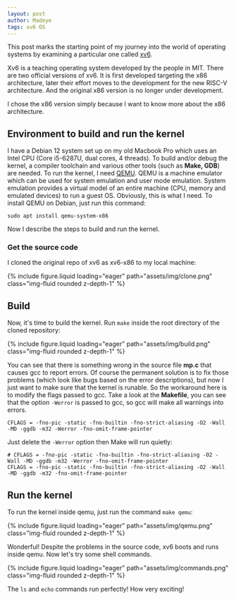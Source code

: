 ```yaml
---
layout: post
author: Madeye
tags: xv6 OS
---
```


This post marks the starting point of my journey into the world of operating
systems by examining a particular one called [xv6](https://github.com/mit-pdos/xv6-public).

Xv6 is a teaching operating system developed by the people in MIT.
There are two official versions of xv6. It is first developed targeting the x86
architecture, later their effort moves to the development for the new RISC-V
architecture. And the original x86 version is no longer under development.

I chose the x86 version simply because I want to know more about the x86
architecture.

## Environment to build and run the kernel
I have a Debian 12 system set up on my old Macbook Pro which uses an Intel CPU
(Core i5-6287U, dual cores, 4 threads). To build and/or debug the kernel, a
compiler toolchain and various other tools (such as **Make, GDB**) are needed.
To run the kernel, I need [QEMU](https://www.qemu.org/docs/master/about/index.html).
QEMU is a machine emulator which can be used for system emulation and user mode
emulation. System emulation provides a virtual model of an entire machine
(CPU, memory and emulated devices) to run a guest OS. Obviously, this is what I
need. To install QEMU on Debian, just run this command: 
```shell
sudo apt install qemu-system-x86
```

Now I describe the steps to build and run the kernel.

### Get the source code
I cloned the original repo of xv6 as xv6-x86 to my local machine:

{% include figure.liquid loading="eager" path="assets/img/clone.png" class="img-fluid rounded z-depth-1" %}

## Build
Now, it's time to build the kernel. Run `make` inside the root directory of
the cloned repository:

{% include figure.liquid loading="eager" path="assets/img/build.png" class="img-fluid rounded z-depth-1" %}

You can see that there is something wrong in the source file **mp.c** that
causes gcc to report errors. Of course the permanent solution is to fix those
problems (which look like bugs based on the error descriptions), but now I
just want to make sure that the kernel is runable. So the workaround here is to
modify the flags passed to gcc. Take a look at the **Makefile**, you can see
that the option `-Werror` is passed to gcc, so gcc will make all warnings into
errors. 
```make
CFLAGS = -fno-pic -static -fno-builtin -fno-strict-aliasing -O2 -Wall -MD -ggdb -m32 -Werror -fno-omit-frame-pointer
```
Just delete the `-Werror` option then Make will run quietly:
```make
# CFLAGS = -fno-pic -static -fno-builtin -fno-strict-aliasing -O2 -Wall -MD -ggdb -m32 -Werror -fno-omit-frame-pointer
CFLAGS = -fno-pic -static -fno-builtin -fno-strict-aliasing -O2 -Wall -MD -ggdb -m32 -fno-omit-frame-pointer
```

## Run the kernel
To run the kernel inside qemu, just run the command `make qemu`:

{% include figure.liquid loading="eager" path="assets/img/qemu.png" class="img-fluid rounded z-depth-1" %}

Wonderful! Despite the problems in the source code, xv6 boots and runs inside
qemu. Now let's try some shell commands.

{% include figure.liquid loading="eager" path="assets/img/commands.png" class="img-fluid rounded z-depth-1" %}

The `ls` and `echo` commands run perfectly! How very exciting!
